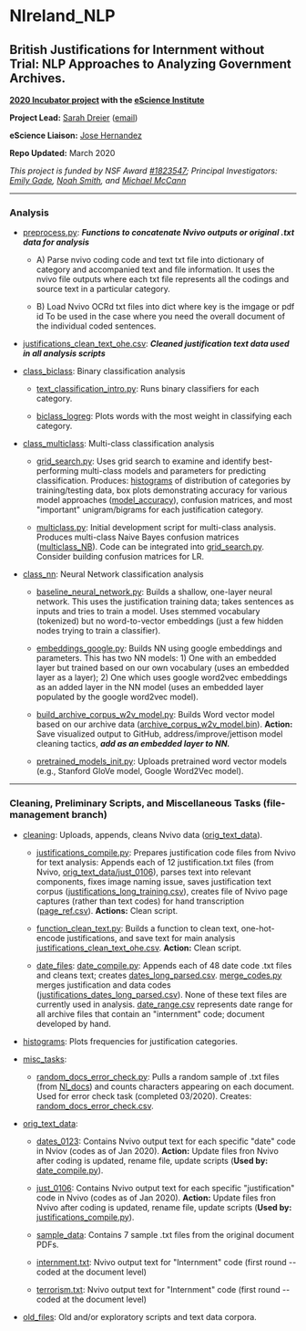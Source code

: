 # NIreland_NLP
## British Justifications for Internment without Trial: NLP Approaches to Analyzing Government Archives. 

**[2020 Incubator project](https://escience.washington.edu/winter-2020-incubator-projects/) with the [eScience Institute](https://escience.washington.edu/)**

**Project Lead:** [Sarah Dreier](https://escience.washington.edu/people/sarah-k-dreier) ([email](skdreier@uw.edu))

**eScience Liaison:** [Jose Hernandez](https://escience.washington.edu/people/jose-hernandez/)

**Repo Updated:** March 2020

*This project is funded by NSF Award [#1823547](https://www.nsf.gov/awardsearch/showAward?AWD_ID=1823547&HistoricalAwards=false); Principal Investigators: [Emily Gade](http://emilykgade.com/), [Noah Smith](https://homes.cs.washington.edu/~nasmith/), and [Michael McCann](https://www.polisci.washington.edu/people/michael-w-mccann)*

___

### Analysis

- [preprocess.py](https://github.com/skdreier/NIreland_NLP/tree/master/preprocess.py): ***Functions to concatenate Nvivo outputs or original .txt data for analysis***
  + A) Parse nvivo coding code and text txt file into dictionary of category and accompanied text and file information. It uses the nvivo file outputs where each txt file represents all the codings and source text in a particular category.

  + B) Load Nvivo OCRd txt files into dict where key is the imgage or pdf id To be used in the case where you need the overall document of the individual coded sentences.
  
- [justifications_clean_text_ohe.csv](https://github.com/skdreier/NIreland_NLP/tree/master/justifications_clean_text_ohe.csv): ***Cleaned justification text data used in all analysis scripts*** 

- [class_biclass](https://github.com/skdreier/NIreland_NLP/tree/master/class_biclass): Binary classification analysis

  + [text_classification_intro.py](https://github.com/skdreier/NIreland_NLP/tree/master/class_biclass/text_classification_intro.py): Runs binary classifiers for each category. 

  + [biclass_logreg](https://github.com/skdreier/NIreland_NLP/tree/master/class_biclass/biclass_logreg): Plots words with the most weight in classifying each category.

- [class_multiclass](https://github.com/skdreier/NIreland_NLP/tree/master/class_multiclass/): Multi-class classification analysis

  + [grid_search.py](https://github.com/skdreier/NIreland_NLP/tree/master/class_multiclass/grid_search.py): Uses grid search to examine and identify best-performing multi-class models and parameters for predicting classification. Produces: [histograms](https://github.com/skdreier/NIreland_NLP/tree/master/histograms/) of distribution of categories by training/testing data, box plots demonstrating accuracy for various model approaches ([model_accuracy](https://github.com/skdreier/NIreland_NLP/tree/master/class_multiclass/model_accuracy)), confusion matrices, and most "important" unigram/bigrams for each justification category. 

  + [multiclass.py](https://github.com/skdreier/NIreland_NLP/tree/master/class_multiclass/multiclass.py): Initial development script for multi-class analysis. Produces multi-class Naive Bayes confusion matrices ([multiclass_NB](https://github.com/skdreier/NIreland_NLP/tree/master/class_multiclass/multiclass_NB/)). Code can be integrated into [grid_search.py](https://github.com/skdreier/NIreland_NLP/tree/master/class_multiclass/grid_search.py). Consider building confusion matrices for LR. 

- [class_nn](https://github.com/skdreier/NIreland_NLP/tree/master/class_nn/): Neural Network classification analysis

  + [baseline_neural_network.py](https://github.com/skdreier/NIreland_NLP/tree/master/class_nn/baseline_neural_network.py): Builds a shallow, one-layer neural network. This uses the justification training data; takes sentences as inputs and tries to train a model. Uses stemmed vocabulary (tokenized) but no word-to-vector embeddings (just a few hidden nodes trying to train a classifier).
  
  + [embeddings_google.py](https://github.com/skdreier/NIreland_NLP/tree/master/class_nn/embeddings_google.py): Builds NN using google embeddings and parameters. This has two NN models: 1) One with an embedded layer but trained based on our own vocabulary (uses an embedded layer as a layer); 2) One which uses google word2vec embeddings as an added layer in the NN model (uses an embedded layer populated by the google word2vec model). 

  + [build_archive_corpus_w2v_model.py](https://github.com/skdreier/NIreland_NLP/tree/master/class_nn/build_archive_corpus_w2v_model.py): Builds Word vector model based on our archive data ([archive_corpus_w2v_model.bin](https://github.com/skdreier/NIreland_NLP/tree/master/class_nn/archive_corpus_w2v_model.bin)). **Action:** Save visualized output to GitHub, address/improve/jettison model cleaning tactics, ***add as an embedded layer to NN.***
  
  + [pretrained_models_init.py](https://github.com/skdreier/NIreland_NLP/tree/master/class_nn/pretrained_models_init.py): Uploads pretrained word vector models (e.g., Stanford GloVe model, Google Word2Vec model). 

___

### Cleaning, Preliminary Scripts, and Miscellaneous Tasks (file-management branch)

- [cleaning](https://github.com/skdreier/NIreland_NLP/tree/master/cleaning): Uploads, appends, cleans Nvivo data ([orig_text_data](https://github.com/skdreier/NIreland_NLP/tree/master/orig_text_data/)).

  + [justifications_compile.py](https://github.com/skdreier/NIreland_NLP/tree/master/cleaning/justifications_compile.py): Prepares justification code files from Nvivo for text analysis: Appends each of 12 justification.txt files (from Nvivo, [orig_text_data/just_0106](https://github.com/skdreier/NIreland_NLP/tree/master/orig_text_data/just_0106)), parses text into relevant components, fixes image naming issue, saves justification text corpus ([justifications_long_training.csv](https://github.com/skdreier/NIreland_NLP/tree/master/cleaning/justifications_long_training.csv)), creates file of Nvivo page captures (rather than text codes) for hand transcription ([page_ref.csv](https://github.com/skdreier/NIreland_NLP/tree/master/cleaning/page_ref.csv)). **Actions:** Clean script.
  
  + [function_clean_text.py](https://github.com/skdreier/NIreland_NLP/tree/master/cleaning/function_clean_text.py): Builds a function to clean text, one-hot-encode justifications, and save text for main analysis [justifications_clean_text_ohe.csv](https://github.com/skdreier/NIreland_NLP/tree/master/justifications_clean_text_ohe.csv). **Action:** Clean script.

  + [date_files](https://github.com/skdreier/NIreland_NLP/tree/master/cleaning/date_files): [date_compile.py](https://github.com/skdreier/NIreland_NLP/tree/master/cleaning/date_files/date_compile.py): Appends each of 48 date code .txt files and cleans text; creates [dates_long_parsed.csv](https://github.com/skdreier/NIreland_NLP/tree/master/cleaning/date_files/dates_long_parsed.csv). [merge_codes.py](https://github.com/skdreier/NIreland_NLP/tree/master/cleaning/date_files/merge_codes.py) merges justification and data codes ([justifications_dates_long_parsed.csv](https://github.com/skdreier/NIreland_NLP/tree/master/cleaning/date_files/justifications_dates_long_parsed.csv)). None of these text files are currently used in analysis. [date_range.csv](https://github.com/skdreier/NIreland_NLP/tree/master/cleaning/date_files/date_range.csv) represents date range for all archive files that contain an "internment" code; document developed by hand. 

- [histograms](https://github.com/skdreier/NIreland_NLP/tree/master/histograms/): Plots frequencies for justification categories.
  
- [misc_tasks](https://github.com/skdreier/NIreland_NLP/tree/master/misc_tasks/):

  + [random_docs_error_check.py](https://github.com/skdreier/NIreland_NLP/tree/master/misc_tasks/random_docs_error_check.py): Pulls a random sample of .txt files (from [NI_docs](https://github.com/skdreier/NIreland_NLP/tree/master/orig_text_data/NI_docs)) and counts characters appearing on each document. Used for error check task (completed 03/2020). Creates: [random_docs_error_check.csv](https://github.com/skdreier/NIreland_NLP/tree/master/misc_tasks/random_docs_error_check.csv).

- [orig_text_data](https://github.com/skdreier/NIreland_NLP/tree/master/orig_text_data/):

  + [dates_0123](https://github.com/skdreier/NIreland_NLP/tree/master/orig_text_data/dates_0123): Contains Nvivo output text for each specific "date" code in Nviov (codes as of Jan 2020). **Action:** Update files fron Nvivo after coding is updated, rename file, update scripts (**Used by:** [date_compile.py]((https://github.com/skdreier/NIreland_NLP/tree/master/cleaning/date_compile.py))).
  
  + [just_0106](https://github.com/skdreier/NIreland_NLP/tree/master/orig_text_data/just_0106): Contains Nvivo output text for each specific "justification" code in Nvivo (codes as of Jan 2020). **Action:** Update files fron Nvivo after coding is updated, rename file, update scripts (**Used by:** [justifications_compile.py]((https://github.com/skdreier/NIreland_NLP/tree/master/cleaning/justifications_compile.py))).
  
  + [sample_data](https://github.com/skdreier/NIreland_NLP/tree/master/orig_text_data/sample_data): Contains 7 sample .txt files from the original document PDFs. 
  
  + [internment.txt](https://github.com/skdreier/NIreland_NLP/tree/master/orig_text_data/internment.txt): Nvivo output text for "Internment" code (first round -- coded at the document level)
  
  + [terrorism.txt](https://github.com/skdreier/NIreland_NLP/tree/master/orig_text_data/terrorism.txt): Nvivo output text for "Internment" code (first round -- coded at the document level)

- [old_files](https://github.com/skdreier/NIreland_NLP/tree/master/old_files): Old and/or exploratory scripts and text data corpora.

